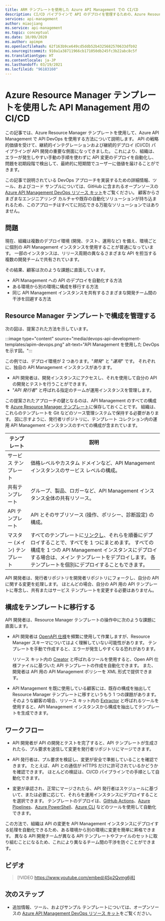 ```yaml
---
title: ARM テンプレートを使用した Azure API Management での CI/CD
description: CI/CD パイプラインで API のデプロイを管理するための、Azure Resource Manager テンプレートを使用した Azure API Management での API DevOps の概要
services: api-management
author: miaojiang
ms.service: api-management
ms.topic: conceptual
ms.date: 10/09/2020
ms.author: apimpm
ms.openlocfilehash: 62f163b9ce649cd5ddb52b4325682570633dfb92
ms.sourcegitcommit: 910a1a38711966cb171050db245fc3b22abc8c5f
ms.translationtype: HT
ms.contentlocale: ja-JP
ms.lasthandoff: 03/19/2021
ms.locfileid: "96183160"
---
```

# <a name="cicd-for-api-management-using-azure-resource-manager-templates"></a>Azure Resource Manager テンプレートを使用した API Management 用の CI/CD

この記事では、Azure Resource Manager テンプレートを使用して、Azure API Management で API DevOps を使用する方法について説明します。 API の戦略的価値を受けて、継続的インテグレーションおよび継続的デプロイ (CI/CD) パイプラインが API 開発の重要な側面になってきました。 これにより、組織は、エラーが発生しやすい手動の手順を使わずに API 変更のデプロイを自動化し、問題を初期段階で検出して、最終的に短期間でユーザーに価値を届けることができます。 

この記事で説明されている DevOps アプローチを実装するための詳細情報、ツール、およびコード サンプルについては、GitHub に含まれるオープンソースの [Azure API Management DevOps リソース キット](https://github.com/Azure/azure-api-management-devops-resource-kit)をご覧ください。 顧客からさまざまなエンジニアリング カルチャや既存の自動化ソリューションが持ち込まれるため、このアプローチはすべてに対応できる万能なソリューションではありません。

## <a name="the-problem"></a>問題

現在、組織は複数のデプロイ環境 (開発、テスト、運用など) を備え、環境ごとに個別の API Management インスタンスを使用することが普通になっています。 一部のインスタンスは、リリース周期の異なるさまざまな API を担当する複数の開発チームで共有されています。

その結果、顧客は次のような課題に直面しています。

* API Management への API のデプロイを自動化する方法
* ある環境から別の環境に構成を移行する方法
* 同じ API Management インスタンスを共有するさまざまな開発チーム間の干渉を回避する方法

## <a name="manage-configurations-in-resource-manager-templates"></a>Resource Manager テンプレートで構成を管理する

次の図は、提案された方法を示しています。 

:::image type="content" source="media/devops-api-development-templates/apim-devops.png" alt-text="API Management を使用した DevOps を示す図。":::

この例では、デプロイ環境が 2 つあります。"*開発*" と "*運用*" です。 それぞれに、独自の API Management インスタンスがあります。 

* API 開発者は、開発インスタンスにアクセスし、それを使用して自分の API の開発とテストを行うことができます。 
* "*API 発行者*" と呼ばれる指定のチームが運用インスタンスを管理します。

この提案されたアプローチの鍵となるのは、API Management のすべての構成を [Azure Resource Manager テンプレート](../azure-resource-manager/templates/template-syntax.md)に保存しておくことです。 組織は、これらのテンプレートを Git などのソース管理システムで保持する必要があります。 図に示すように、発行者リポジトリに、テンプレート コレクション内の運用 API Management インスタンスのすべての構成が含まれています。

|テンプレート  |説明  |
|---------|---------|
|サービス テンプレート     | 価格レベルやカスタム ドメインなど、API Management インスタンスのサービス レベルの構成。         |
|共有テンプレート     |  グループ、製品、ロガーなど、API Management インスタンス全体の共有リソース。    |
|API テンプレート     |  API とそのサブリソース (操作、ポリシー、診断設定) の構成。        |
|マスター (メイン) テンプレート     |   すべてのテンプレートに[リンクし](../azure-resource-manager/templates/linked-templates.md)、それらを順番にデプロイすることで、すべてを 1 つにまとめます。 すべての構成を 1 つの API Management インスタンスにデプロイする場合は、メイン テンプレートをデプロイします。 各テンプレートを個別にデプロイすることもできます。       |

API 開発者は、発行者リポジトリを開発者リポジトリにフォークし、自分の API に関する変更を処理します。 ほとんどの場合、自分の API 用の API テンプレートに専念し、共有またはサービス テンプレートを変更する必要はありません。

## <a name="migrate-configurations-to-templates"></a>構成をテンプレートに移行する
API 開発者は、Resource Manager テンプレートの操作中に次のような課題に直面します。

* API 開発者は [OpenAPI 仕様](https://github.com/OAI/OpenAPI-Specification)を頻繁に使用して作業しますが、Resource Manager スキーマについてはよく理解していない可能性があります。 テンプレートを手動で作成すると、エラーが発生しやすくなる恐れがあります。 

   リソース キット内の [Creator](https://github.com/Azure/azure-api-management-devops-resource-kit/blob/master/src/APIM_ARMTemplate/README.md#Creator) と呼ばれるツールを使用すると、Open API 仕様ファイルに基づいた API テンプレートの作成を自動化できます。 また、開発者は API 用の API Management ポリシーを XML 形式で提供できます。 

* API Management を既に使用している顧客には、既存の構成を抽出して Resource Manager テンプレートに移すというもう 1 つの課題があります。 そのような顧客の場合、リソース キット内の [Extractor](https://github.com/Azure/azure-api-management-devops-resource-kit/blob/master/src/APIM_ARMTemplate/README.md#extractor) と呼ばれるツールを使用すると、API Management インスタンスから構成を抽出してテンプレートを生成できます。  

## <a name="workflow"></a>ワークフロー

* API 開発者が API の開発とテストを完了すると、API テンプレートが生成されたら、プル要求を送信して変更を発行者リポジトリにマージできます。 

* API 発行者は、プル要求を検証し、変更が安全で準拠していることを確認できます。 たとえば、API との通信が HTTPS だけに許可されているかどうかを確認できます。 ほとんどの検証は、CI/CD パイプラインでの手順として自動化できます。

* 変更が承認され、正常にマージされたら、API 発行者はスケジュールに基づいて、または必要に応じて、それらを運用インスタンスにデプロイすることを選択できます。 テンプレートのデプロイは、[GitHub Actions](https://github.com/Azure/apimanagement-devops-samples)、[Azure Pipelines](/azure/devops/pipelines)、[Azure PowerShell](../azure-resource-manager/templates/deploy-powershell.md)、[Azure CLI](../azure-resource-manager/templates/deploy-cli.md) などのツールを使用して自動化できます。


この方法で、組織は API の変更を API Management インスタンスにデプロイする処理を自動化できるため、ある環境から別の環境に変更を簡単に昇格できます。 異なる API 開発チームが異なる API テンプレートやファイルのセットに取り組むことになるため、これにより異なるチーム間の干渉を防ぐことができます。

## <a name="video"></a>ビデオ

> [!VIDEO https://www.youtube.com/embed/4Sp2Qvmg6j8]

## <a name="next-steps"></a>次のステップ

- 追加情報、ツール、およびサンプル テンプレートについては、オープンソースの [Azure API Management DevOps リソース キット](https://github.com/Azure/azure-api-management-devops-resource-kit)をご覧ください。